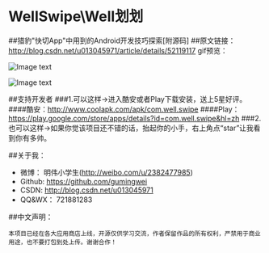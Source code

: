 # WellSwipe\Well划划
##猎豹"快切App"中用到的Android开发技巧探索[附源码]
##原文链接：http://blog.csdn.net/u013045971/article/details/52119117
gif预览：

![Image text](https://github.com/gumingwei/WellSwipe/blob/master/app/wellswipe4.gif)

![Image text](https://github.com/gumingwei/WellSwipe/blob/master/app/wellswipe5.gif)


##支持开发者
###1.可以这样->进入酷安或者Play下载安装，送上5星好评。
####酷安：http://www.coolapk.com/apk/com.well.swipe
####Play：https://play.google.com/store/apps/details?id=com.well.swipe&hl=zh
###2.也可以这样->如果你觉该项目还不错的话，抬起你的小手，右上角点“star”让我看到你有多帅。

##关于我：
* 微博：     明伟小学生(http://weibo.com/u/2382477985)
* Github:   https://github.com/gumingwei
* CSDN:     http://blog.csdn.net/u013045971
* QQ&WX：   721881283

##中文声明：
```
本项目已经在各大应用商店上线，开源仅供学习交流，作者保留作品的所有权利，严禁用于商业用途，也不要打包到处上传。谢谢合作！
```


